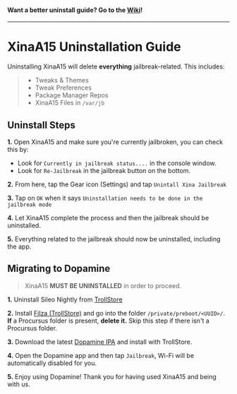 #### Want a better uninstall guide? Go to the [Wiki](https://github.com/NotDarkn/XinaA15/wiki/Uninstalling)!
***
# XinaA15 Uninstallation Guide
Uninstalling XinaA15 will delete **everything** jailbreak-related. This includes:
> - Tweaks & Themes
> - Tweak Preferences
> - Package Manager Repos
> - XinaA15 Files in `/var/jb`

## Uninstall Steps

**1.** Open XinaA15 and make sure you're currently jailbroken, you can check this by:
- Look for `Currently in jailbreak status....` in the console window.
- Look for `Re-Jailbreak` in the jailbreak button on the bottom.

**2.** From here, tap the Gear icon (Settings) and tap `Unintall Xina Jailbreak`

**3.** Tap on `OK` when it says `Uninstallation needs to be done in the jailbreak mode`

**4.** Let XinaA15 complete the process and then the jailbreak should be uninstalled.

**5.** Everything related to the jailbreak should now be uninstalled, including the app.

## Migrating to Dopamine

> XinaA15 **MUST BE UNINSTALLED** in order to proceed.

**1.** Uninstall Sileo Nightly from [TrollStore](https://user-images.githubusercontent.com/73033672/230707908-be8c9ddb-5895-4c31-ba34-a1c34be58a6e.jpeg)

**2.** Install [Filza (TrollStore)](https://www.tigisoftware.com/default/?p=439) and go into the folder `/private/preboot/<UUID>/`. **If** a Procursus folder is present, **delete it.** Skip this step if there isn't a Procursus folder.

**3.** Download the latest [Dopamine IPA](https://github.com/opa334/Dopamine/releases) and install with TrollStore.

**4.** Open the Dopamine app and then tap `Jailbreak`, Wi-Fi will be automatically disabled for you.

**5.** Enjoy using Dopamine! Thank you for having used XinaA15 and being with us.
